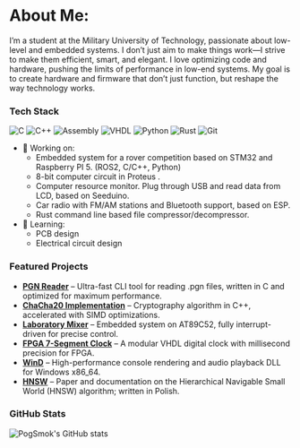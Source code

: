 # About Me:
I’m a student at the Military University of Technology, passionate about low-level and embedded systems. I don’t just aim to make things work—I strive to make them efficient, smart, and elegant. I love optimizing code and hardware, pushing the limits of performance in low-end systems. My goal is to create hardware and firmware that don’t just function, but reshape the way technology works.

### Tech Stack
![C](https://img.shields.io/badge/-C-00599C?logo=c&logoColor=white)
![C++](https://img.shields.io/badge/-C++-00599C?logo=cplusplus&logoColor=white)
![Assembly](https://img.shields.io/badge/-Assembly-6E4C13?logo=assemblyscript&logoColor=white)
![VHDL](https://img.shields.io/badge/-VHDL-5C2D91?logo=vhdl&logoColor=white)
![Python](https://img.shields.io/badge/-Python-3776AB?logo=python&logoColor=white)
![Rust](https://img.shields.io/badge/-Rust-000000?logo=rust&logoColor=white)
![Git](https://img.shields.io/badge/-Git-F05032?logo=git&logoColor=white)

- 🚀 Working on:
  - Embedded system for a rover competition based on STM32 and Raspberry PI 5. (ROS2, C/C++, Python)  
  - 8-bit computer circuit in Proteus  .
  - Computer resource monitor. Plug through USB and read data from LCD, based on Seeduino.
  - Car radio with FM/AM stations and Bluetooth support, based on ESP.
  - Rust command line based file compressor/decompressor.
- 📖 Learning:
  - PCB design
  - Electrical circuit design

### Featured Projects
- [**PGN Reader**](https://github.com/PogSmok/PGN-Reader) – Ultra-fast CLI tool for reading .pgn files, written in C and optimized for maximum performance. 
- [**ChaCha20 Implementation**](https://github.com/PogSmok/ChaCha20) – Cryptography algorithm in C++, accelerated with SIMD optimizations.  
- [**Laboratory Mixer**](https://github.com/PogSmok/Laboratory-Mixer) – Embedded system on AT89C52, fully interrupt-driven for precise control. 
- [**FPGA 7-Segment Clock**](https://github.com/PogSmok/7seg_clock_FPGA_VHDL) – A modular VHDL digital clock with millisecond precision for FPGA.
- [**WinD**](https://github.com/PogSmok/WinD) – High-performance console rendering and audio playback DLL for Windows x86_64.
- [**HNSW**](https://github.com/PogSmok/Hierarchical-Navigable-Small-World) – Paper and documentation on the Hierarchical Navigable Small World (HNSW) algorithm; written in Polish.

### GitHub Stats
![PogSmok's GitHub stats](https://github-readme-stats.vercel.app/api?username=PogSmok&show_icons=true&theme=radical&hide_border=true&count_private=true&include_all_commits=true)

